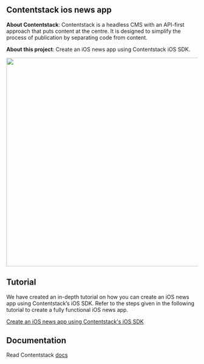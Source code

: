 ## Contentstack ios news app

**About Contentstack**: Contentstack is a headless CMS with an API-first approach that puts content at the centre. It is designed to simplify the process of publication by separating code from content.

**About this project**: Create an iOS news app using Contentstack iOS SDK.

<img src='https://images.contentstack.io/v3/assets/***REMOVED***/***REMOVED***/5d651634e1a1d62fee0efcac/ios_large.png?disposition=inline' width='650' height='550'/>
 
 ## Tutorial
 
 We have created an in-depth tutorial on how you can create an iOS news app using Contentstack’s iOS SDK. Refer to the steps given in the following tutorial to create a fully functional iOS news app.
 
 [Create an iOS news app using Contentstack's iOS SDK](https://www.contentstack.com/docs/example-apps/build-an-ios-news-app-using-contentstacks-ios-sdk)
 

 ## Documentation
 
 Read Contentstack [docs](https://www.contentstack.com/docs)


